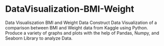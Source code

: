 # DataVisualization-BMI-Weight
Data Visualiszation BMI and Weight Data
Construct Data Visualization of a comparison between BMI and Weight data from Kaggle using Python. Produce a variety of graphs and plots with the help of Pandas, Numpy, and Seaborn Library to analyze Data.
